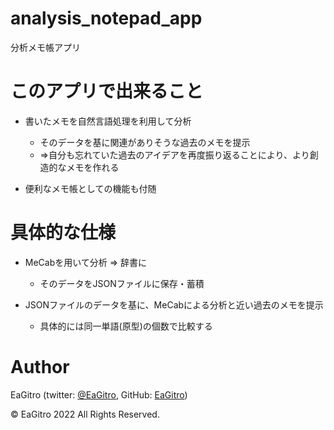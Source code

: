 # analysis_notepad_app
 
分析メモ帳アプリ

# このアプリで出来ること

* 書いたメモを自然言語処理を利用して分析
    * そのデータを基に関連がありそうな過去のメモを提示 
    * =>自分も忘れていた過去のアイデアを再度振り返ることにより、より創造的なメモを作れる 

* 便利なメモ帳としての機能も付随


# 具体的な仕様

* MeCabを用いて分析 => 辞書に
    * そのデータをJSONファイルに保存・蓄積

* JSONファイルのデータを基に、MeCabによる分析と近い過去のメモを提示
    * 具体的には同一単語(原型)の個数で比較する


# Author 

 EaGitro (twitter: [@EaGitro](https://twitter.com/EaGitro), GitHub: [EaGitro](https://github.com/EaGitro))


 © EaGitro 2022 All Rights Reserved.
